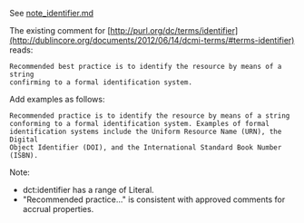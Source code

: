See [note_identifier.md](../blob/master/proposals/2018_iso-related/note_identifier.md)

The existing comment for [http://purl.org/dc/terms/identifier](http://dublincore.org/documents/2012/06/14/dcmi-terms/#terms-identifier) reads:

    Recommended best practice is to identify the resource by means of a string
    confirming to a formal identification system.

Add examples as follows:

    Recommended practice is to identify the resource by means of a string
    conforming to a formal identification system. Examples of formal
    identification systems include the Uniform Resource Name (URN), the Digital
    Object Identifier (DOI), and the International Standard Book Number (ISBN).

Note: 
* dct:identifier has a range of Literal.
* "Recommended practice..." is consistent with approved comments for accrual properties.
